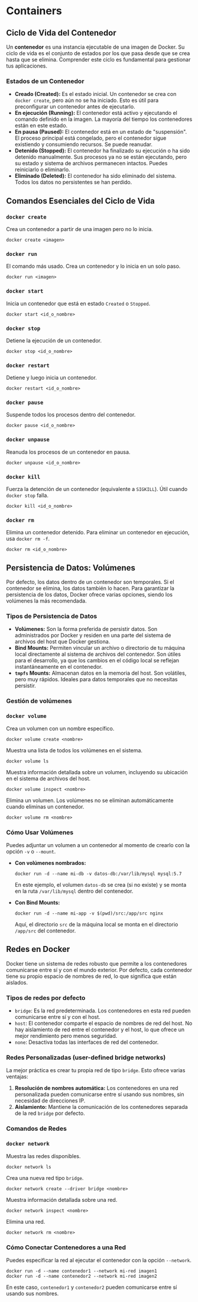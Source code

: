 # Containers

## Ciclo de Vida del Contenedor

Un **contenedor** es una instancia ejecutable de una imagen de Docker. Su ciclo de vida es el conjunto de estados por los que pasa desde que se crea hasta que se elimina. Comprender este ciclo es fundamental para gestionar tus aplicaciones.

### Estados de un Contenedor

- **Creado (Created):** Es el estado inicial. Un contenedor se crea con `docker create`, pero aún no se ha iniciado. Esto es útil para preconfigurar un contenedor antes de ejecutarlo.
- **En ejecución (Running):** El contenedor está activo y ejecutando el comando definido en la imagen. La mayoría del tiempo los contenedores están en este estado.
- **En pausa (Paused):** El contenedor está en un estado de "suspensión". El proceso principal está congelado, pero el contenedor sigue existiendo y consumiendo recursos. Se puede reanudar.
- **Detenido (Stopped):** El contenedor ha finalizado su ejecución o ha sido detenido manualmente. Sus procesos ya no se están ejecutando, pero su estado y sistema de archivos permanecen intactos. Puedes reiniciarlo o eliminarlo.
- **Eliminado (Deleted):** El contenedor ha sido eliminado del sistema. Todos los datos no persistentes se han perdido.

## Comandos Esenciales del Ciclo de Vida

### `docker create`

Crea un contenedor a partir de una imagen pero no lo inicia.

```docker
docker create <imagen>
```

### `docker run`

El comando más usado. Crea un contenedor y lo inicia en un solo paso.

```docker
docker run <imagen>
```

### `docker start`

Inicia un contenedor que está en estado `Created` o `Stopped`.

```docker
docker start <id_o_nombre>
```

### `docker stop`

Detiene la ejecución de un contenedor.

```docker
docker stop <id_o_nombre>
```

### `docker restart`

Detiene y luego inicia un contenedor.

```docker
docker restart <id_o_nombre>
```

### `docker pause`

Suspende todos los procesos dentro del contenedor.

```docker
docker pause <id_o_nombre>
```

### `docker unpause`

Reanuda los procesos de un contenedor en pausa.

```docker
docker unpause <id_o_nombre>
```

### `docker kill`

Fuerza la detención de un contenedor (equivalente a `SIGKILL`). Útil cuando `docker stop` falla.

```docker
docker kill <id_o_nombre>
```

### `docker rm`

Elimina un contenedor detenido. Para eliminar un contenedor en ejecución, usa `docker rm -f`.

```docker
docker rm <id_o_nombre>
```

## Persistencia de Datos: Volúmenes

Por defecto, los datos dentro de un contenedor son temporales. Si el contenedor se elimina, los datos también lo hacen. Para garantizar la persistencia de los datos, Docker ofrece varias opciones, siendo los volúmenes la más recomendada.

### Tipos de Persistencia de Datos

- **Volúmenes:** Son la forma preferida de persistir datos. Son administrados por Docker y residen en una parte del sistema de archivos del host que Docker gestiona.
- **Bind Mounts:** Permiten vincular un archivo o directorio de tu máquina local directamente al sistema de archivos del contenedor. Son útiles para el desarrollo, ya que los cambios en el código local se reflejan instantáneamente en el contenedor.
- **`tmpfs` Mounts:** Almacenan datos en la memoria del host. Son volátiles, pero muy rápidos. Ideales para datos temporales que no necesitas persistir.

### Gestión de volúmenes

### `docker volume`

Crea un volumen con un nombre específico.

```docker
docker volume create <nombre>
```

Muestra una lista de todos los volúmenes en el sistema.

```docker
docker volume ls
```

Muestra información detallada sobre un volumen, incluyendo su ubicación en el sistema de archivos del host.

```docker
docker volume inspect <nombre>
```

Elimina un volumen. Los volúmenes no se eliminan automáticamente cuando eliminas un contenedor.

```docker
docker volume rm <nombre>
```

### Cómo Usar Volúmenes

Puedes adjuntar un volumen a un contenedor al momento de crearlo con la opción `-v` o `--mount`.

- **Con volúmenes nombrados:**

  ```docker
  docker run -d --name mi-db -v datos-db:/var/lib/mysql mysql:5.7
  ```

  En este ejemplo, el volumen `datos-db` se crea (si no existe) y se monta en la ruta `/var/lib/mysql` dentro del contenedor.

- **Con Bind Mounts:**

  ```docker
  docker run -d --name mi-app -v $(pwd)/src:/app/src nginx
  ```

  Aquí, el directorio `src` de la máquina local se monta en el directorio `/app/src` del contenedor.

## Redes en Docker

Docker tiene un sistema de redes robusto que permite a los contenedores comunicarse entre sí y con el mundo exterior. Por defecto, cada contenedor tiene su propio espacio de nombres de red, lo que significa que están aislados.

### Tipos de redes por defecto

- `bridge`: Es la red predeterminada. Los contenedores en esta red pueden comunicarse entre sí y con el host.
- `host`: El contenedor comparte el espacio de nombres de red del host. No hay aislamiento de red entre el contenedor y el host, lo que ofrece un mejor rendimiento pero menos seguridad.
- `none`: Desactiva todas las interfaces de red del contenedor.

### Redes Personalizadas (user-defined bridge networks)

La mejor práctica es crear tu propia red de tipo `bridge`. Esto ofrece varias ventajas:

1. **Resolución de nombres automática:** Los contenedores en una red personalizada pueden comunicarse entre sí usando sus nombres, sin necesidad de direcciones IP.
2. **Aislamiento:** Mantiene la comunicación de los contenedores separada de la red `bridge` por defecto.

### Comandos de Redes

### `docker network`

Muestra las redes disponibles.

```docker
docker network ls
```

Crea una nueva red tipo `bridge`.

```docker
docker network create --driver bridge <nombre>
```

Muestra información detallada sobre una red.

```docker
docker network inspect <nombre>
```

Elimina una red.

```docker
docker network rm <nombre>
```

### Cómo Conectar Contenedores a una Red

Puedes especificar la red al ejecutar el contenedor con la opción `--network`.

```docker
docker run -d --name contenedor1 --network mi-red imagen1
docker run -d --name contenedor2 --network mi-red imagen2
```

En este caso, `contenedor1` y `contenedor2` pueden comunicarse entre sí usando sus nombres.
